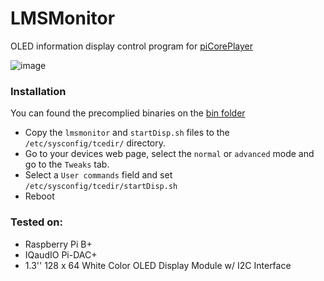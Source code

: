 # LMSMonitor
OLED information display control program for [piCorePlayer](https://sites.google.com/site/picoreplayer/)

 ![image](https://raw.githubusercontent.com/kabavol/LMSMonitor/master/doc/LMSMonitorV02_owmr.jpg)

### Installation
You can found the precomplied binaries on the [bin folder](https://github.com/kabavol/LMSMonitor/tree/master/bin)

- Copy the `lmsmonitor` and `startDisp.sh` files to the `/etc/sysconfig/tcedir/` directory.
- Go to your devices web page, select the `normal` or `advanced` mode and go to the `Tweaks` tab.
- Select a `User commands` field and set `/etc/sysconfig/tcedir/startDisp.sh`
- Reboot

### Tested on:
- Raspberry Pi B+
- IQaudIO Pi-DAC+
- 1.3'' 128 x 64 White Color OLED Display Module w/ I2C Interface
